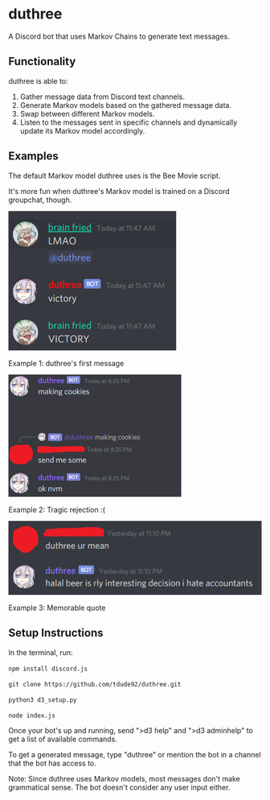 # duthree
A Discord bot that uses Markov Chains to generate text messages.

## Functionality
duthree is able to:

1. Gather message data from Discord text channels.
2. Generate Markov models based on the gathered message data.
3. Swap between different Markov models.
4. Listen to the messages sent in specific channels and dynamically update its Markov model accordingly.

## Examples
The default Markov model duthree uses is the Bee Movie script.

It's more fun when duthree's Markov model is trained on a Discord groupchat, though.

![](./demo/demo1.png)

Example 1: duthree's first message

![](./demo/demo2.png)

Example 2: Tragic rejection :(

![](./demo/demo3.png)

Example 3: Memorable quote


## Setup Instructions
In the terminal, run:

`npm install discord.js`

`git clone https://github.com/tdude92/duthree.git`

`python3 d3_setup.py`

`node index.js`

Once your bot's up and running, send ">d3 help" and ">d3 adminhelp" to get a list of available commands.

To get a generated message, type "duthree" or mention the bot in a channel that the bot has access to.

Note: Since duthree uses Markov models, most messages don't make grammatical sense. The bot doesn't consider any user input either.
